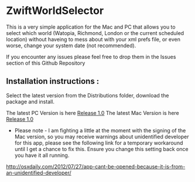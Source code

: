 # ZwiftWorldSelector

This is a very simple application for the Mac and PC that allows you to select which world (Watopia, Richmond, London or the current scheduled location) without haveing to mess about with your xml prefs file, or even worse, change your system date (not recommended).

If you encounter any issues please feel free to drop them in the Issues section of this Github Repository

## Installation instructions :

Select the latest version from the Distributions folder, download the package and install.

The latest PC Version is here [Release 1.0](https://github.com/RichLinnell/ZwiftWorldSelector/tree/master/Distributions/PC%20Version%201.0.0)
The latest Mac Version is here [Release 1.0](https://github.com/RichLinnell/ZwiftWorldSelector/tree/master/Distributions/Version%201.0.0)

* Please note - I am fighting a little at the moment with the signing of the Mac version, so you may receive warnings about unidentified developer for this app,  please see the following link for a temporary workaround until I get a chance to fix this. Ensure you change this setting back once you have it all running.

http://osxdaily.com/2012/07/27/app-cant-be-opened-because-it-is-from-an-unidentified-developer/

